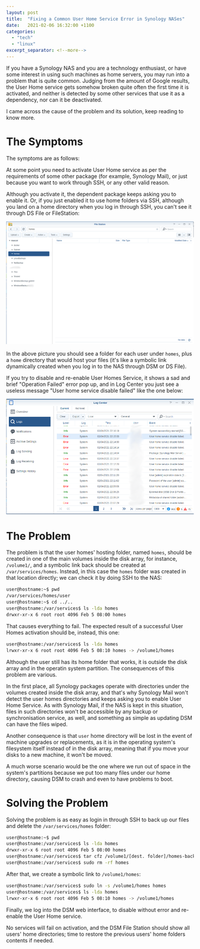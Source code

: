 ```yaml
---
layout: post
title:  "Fixing a Common User Home Service Error in Synology NASes"
date:   2021-02-06 16:32:00 +1100
categories:
  - "tech"
  - "linux"
excerpt_separator: <!--more-->
---
```

If you have a Synology NAS and you are a technology enthusiast, or have some interest in using such machines as home servers, you may run into a problem that is quite common. Judging from the amount of Google results, the User Home service gets somehow broken quite often the first time it is activated, and neither is detected by some other services that use it as a dependency, nor can it be deactivated.

I came across the cause of the problem and its solution, keep reading to know more.
<!--more-->
# The Symptoms
The symptoms are as follows:

At some point you need to activate User Home service as per the requirements of some other package (for example, Synology Mail), or just because you want to work through SSH, or any other valid reason.

Although you activate it, the dependent package keeps asking you to enable it. Or, if you just enabled it to use home folders via SSH, although you land on a home directory when you log in through SSH, you can't see it through DS File or FileStation:

![File Station Not Showing Homes](/assets/FileStation.png)

In the above picture you should see a folder for each user under `homes`, plus a `home` directory that would host your files (it's like a symbolic link dynamically created when you log in to the NAS through DSM or DS File).

If you try to disable and re-enable User Homes Service, it shows a sad and brief "Operation Failed" error pop up, and in Log Center you just see a useless message "User home service disable failed" like the one below:

![Log Station Message](/assets/LogCenter.png)

# The Problem
The problem is that the user homes' hosting folder, named `homes`, should be created in one of the main volumes inside the disk array, for instance, `/volume1/`, and a symbolic link back should be created at `/var/services/homes`. Instead, in this case the `homes` folder was created in that location directly; we can check it by doing SSH to the NAS:

```bash
user@hostname:~$ pwd
/var/services/homes/user
user@hostname:~$ cd ../..
user@hostname:/var/services$ ls -lda homes
drwxr-xr-x 6 root root 4096 Feb 5 08:00 homes 
```

That causes everything to fail. The expected result of a successful User Homes activation should be, instead, this one:

```bash
user@hostname:/var/services$ ls -lda homes
lrwxr-xr-x 6 root root 4096 Feb 5 08:10 homes -> /volume1/homes 
```

Although the user still has its home folder that works, it is outside the disk array and in the operatin system partition. The consequences of this problem are various. 

In the first place, all Synology packages operate with directories under the volumes created inside the disk array, and that's why Synology Mail won't detect the user homes directories and keeps asking you to enable User Home Service. As with Synology Mail, if the NAS is kept in this situation, files in such directories won't be accessible by any backup or synchronisation service, as well, and something as simple as updating DSM can have the files wiped. 

Another consequence is that `user` home directory will be lost in the event of machine upgrades or replacements, as it is in the operating system's filesystem itself instead of in the disk array, meaning that if you move your disks to a new machine, it won't be moved.

A much worse scenario would be the one where we run out of space in the system's partitions because we put too many files under our home directory, causing DSM to crash and even to have problems to boot.

# Solving the Problem
Solving the problem is as easy as login in through SSH to back up our files and delete the `/var/services/homes` folder:

```bash
user@hostname:~$ pwd
user@hostname:/var/services$ ls -lda homes
drwxr-xr-x 6 root root 4096 Feb 5 08:00 homes
user@hostname:/var/services$ tar cfz /volume1/[dest. folder]/homes-backup.tgz homes
user@hostname:/var/services$ sudo rm -rf homes
```

After that, we create a symbolic link to `/volume1/homes`:

 ```bash
user@hostname:/var/services$ sudo ln -s /volume1/homes homes
user@hostname:/var/services$ ls -lda homes
lrwxr-xr-x 6 root root 4096 Feb 5 08:10 homes -> /volume1/homes
```

Finally, we log into the DSM web interface, to disable without error and re-enable the User Home service. 

No services will fail on activation, and the DSM File Station should show all users' home directories; time to restore the previous users' home folders contents if needed.
